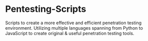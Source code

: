 # Pentesting-Scripts
Scripts to create a more effective and efficient penetration testing environment. Utilizing multiple languages spanning from Python to JavaScript to create original &amp; useful penetration testing tools.
